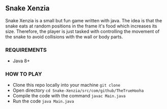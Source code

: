 ## Snake Xenzia

Snake Xenzia is a small but fun game written with java.
The idea is that the snake eats at random positions in the frame it's food which
increases its size. Therefore, the player is just tasked with controlling the
movement of the snake to avoid collisions with the wall or body parts.


### REQUIREMENTS
- Java 8+


### HOW TO PLAY
- Clone this repo locally into your machine `git clone`
- Open directory `cd Snake-Xenzia/src/com/github/TheTrueHooha`
- Compile the code with the command `javac Main.java`
- Run the code `java Main.java`
